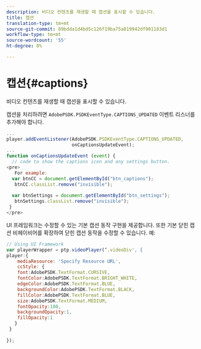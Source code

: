 ```yaml
---
description: 비디오 컨텐츠를 재생할 때 캡션을 표시할 수 있습니다.
title: 캡션
translation-type: tm+mt
source-git-commit: 89bdda1d4bd5c126f19ba75a819942df901183d1
workflow-type: tm+mt
source-wordcount: '55'
ht-degree: 0%

---
```



# 캡션{#captions}

비디오 컨텐츠를 재생할 때 캡션을 표시할 수 있습니다.

캡션을 처리하려면 `AdobePSDK.PSDKEventType.CAPTIONS_UPDATED` 이벤트 리스너를 추가해야 합니다.

```js
... 
player.addEventListener(AdobePSDK.PSDKEventType.CAPTIONS_UPDATED,  
                        onCaptionsUpdateEvent); 
... 
function onCaptionsUpdateEvent (event) { 
  // code to show the captions icon and any settings button. 
<pre>
   For example: 
  var btnCC = document.getElementById("btn_captions"); 
   btnCC.classList.remove("invisible"); 
   
  var btnSettings = document.getElementById("btn_settings"); 
   btnSettings.classList.remove("invisible"); 
 } 
</pre>
```

UI 프레임워크는 수정할 수 있는 기본 캡션 동작 구현을 제공합니다. 또한 기본 닫힌 캡션 비헤이비어를 확장하여 닫힌 캡션 동작을 수정할 수 있습니다. 예:

```js
// Using UI Framework 
var playerWrapper = ptp.videoPlayer(‘.videoDiv', { 
player:{ 
    mediaResource: 'Specify Resource URL', 
    ccStyle: { 
    font:AdobePSDK.TextFormat.CURSIVE, 
    fontColor:AdobePSDK.TextFormat.BRIGHT_WHITE, 
    edgeColor:AdobePSDK.TextFormat.BLUE, 
    backgroundColor:AdobePSDK.TextFormat.BLACK, 
    fillColor:AdobePSDK.TextFormat.BLUE, 
    size:AdobePSDK.TextFormat.MEDIUM, 
    fontOpacity:100, 
    backgroundOpacity:1, 
    fillOpacity:1 
   } 
 } 
 
}); 
```
